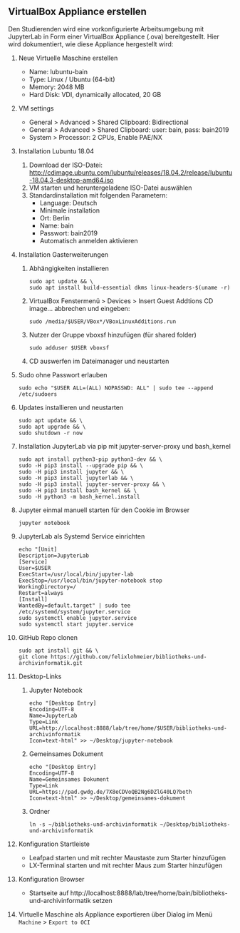 ## VirtualBox Appliance erstellen

Den Studierenden wird eine vorkonfigurierte Arbeitsumgebung mit JupyterLab in Form einer VirtualBox Appliance (.ova) bereitgestellt. Hier wird dokumentiert, wie diese Appliance hergestellt wird:

1. Neue Virtuelle Maschine erstellen

   - Name: lubuntu-bain
   - Type: Linux / Ubuntu (64-bit)
   - Memory: 2048 MB
   - Hard Disk: VDI, dynamically allocated, 20 GB

2. VM settings

   - General > Advanced > Shared Clipboard: Bidirectional
   - General > Advanced > Shared Clipboard: user: bain, pass: bain2019
   - System > Processor: 2 CPUs, Enable PAE/NX

3. Installation Lubuntu 18.04

   1. Download der ISO-Datei: http://cdimage.ubuntu.com/lubuntu/releases/18.04.2/release/lubuntu-18.04.3-desktop-amd64.iso
   2. VM starten und heruntergeladene ISO-Datei auswählen
   3. Standardinstallation mit folgenden Parametern:
      - Language: Deutsch
      - Minimale installation
      - Ort: Berlin
      - Name: bain
      - Passwort: bain2019
      - Automatisch anmelden aktivieren

4. Installation Gasterweiterungen

   1. Abhängigkeiten installieren

      ```
      sudo apt update && \
      sudo apt install build-essential dkms linux-headers-$(uname -r)
      ```

   2. VirtualBox Fenstermenü > Devices > Insert Guest Addtions CD image... abbrechen und eingeben:

      ```
      sudo /media/$USER/VBox*/VBoxLinuxAdditions.run
      ```

   3. Nutzer der Gruppe vboxsf hinzufügen (für shared folder)

      ```
      sudo adduser $USER vboxsf
      ```

   4. CD auswerfen im Dateimanager und neustarten

5. Sudo ohne Passwort erlauben

   ```
   sudo echo "$USER ALL=(ALL) NOPASSWD: ALL" | sudo tee --append /etc/sudoers
   ```

6. Updates installieren und neustarten

   ```
   sudo apt update && \
   sudo apt upgrade && \
   sudo shutdown -r now
   ```

7. Installation JupyterLab via pip mit jupyter-server-proxy und bash_kernel

   ```
   sudo apt install python3-pip python3-dev && \
   sudo -H pip3 install --upgrade pip && \
   sudo -H pip3 install jupyter && \
   sudo -H pip3 install jupyterlab && \
   sudo -H pip3 install jupyter-server-proxy && \
   sudo -H pip3 install bash_kernel && \
   sudo -H python3 -m bash_kernel.install
   ```

8. Jupyter einmal manuell starten für den Cookie im Browser

   ```
   jupyter notebook
   ```

9. JupyterLab als Systemd Service einrichten

   ```
   echo "[Unit]
   Description=JupyterLab
   [Service]
   User=$USER
   ExecStart=/usr/local/bin/jupyter-lab
   ExecStop=/usr/local/bin/jupyter-notebook stop
   WorkingDirectory=/
   Restart=always
   [Install]
   WantedBy=default.target" | sudo tee /etc/systemd/system/jupyter.service
   sudo systemctl enable jupyter.service
   sudo systemctl start jupyter.service
   ```

10. GitHub Repo clonen

    ```
    sudo apt install git && \
    git clone https://github.com/felixlohmeier/bibliotheks-und-archivinformatik.git
    ```

11. Desktop-Links

    1. Jupyter Notebook

       ```
       echo "[Desktop Entry]
       Encoding=UTF-8
       Name=JupyterLab
       Type=Link
       URL=http://localhost:8888/lab/tree/home/$USER/bibliotheks-und-archivinformatik
       Icon=text-html" >> ~/Desktop/jupyter-notebook
       ```

    2. Gemeinsames Dokument

       ```
       echo "[Desktop Entry]
       Encoding=UTF-8
       Name=Gemeinsames Dokument
       Type=Link
       URL=https://pad.gwdg.de/7X8eCDVoQB2Ng6DZlG40LQ?both
       Icon=text-html" >> ~/Desktop/gemeinsames-dokument
       ```

    3. Ordner

       ```
       ln -s ~/bibliotheks-und-archivinformatik ~/Desktop/bibliotheks-und-archivinformatik
       ```

12. Konfiguration Startleiste

       - Leafpad starten und mit rechter Maustaste zum Starter hinzufügen
       - LX-Terminal starten und mit rechter Maus zum Starter hinzufügen

   13. Konfiguration Browser

       - Startseite auf http://localhost:8888/lab/tree/home/bain/bibliotheks-und-archivinformatik setzen

   14. Virtuelle Maschine als Appliance exportieren über Dialog im Menü `Machine` > `Export to OCI`
